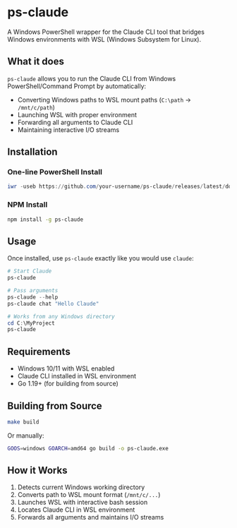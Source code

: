 # ps-claude

A Windows PowerShell wrapper for the Claude CLI tool that bridges Windows environments with WSL (Windows Subsystem for Linux).

## What it does

`ps-claude` allows you to run the Claude CLI from Windows PowerShell/Command Prompt by automatically:
- Converting Windows paths to WSL mount paths (`C:\path` → `/mnt/c/path`)
- Launching WSL with proper environment
- Forwarding all arguments to Claude CLI
- Maintaining interactive I/O streams

## Installation

### One-line PowerShell Install
```powershell
iwr -useb https://github.com/your-username/ps-claude/releases/latest/download/ps-claude.exe -outfile ps-claude.exe
```

### NPM Install
```bash
npm install -g ps-claude
```

## Usage

Once installed, use `ps-claude` exactly like you would use `claude`:

```powershell
# Start Claude
ps-claude

# Pass arguments
ps-claude --help
ps-claude chat "Hello Claude"

# Works from any Windows directory
cd C:\MyProject
ps-claude
```

## Requirements

- Windows 10/11 with WSL enabled
- Claude CLI installed in WSL environment
- Go 1.19+ (for building from source)

## Building from Source

```bash
make build
```

Or manually:
```bash
GOOS=windows GOARCH=amd64 go build -o ps-claude.exe
```

## How it Works

1. Detects current Windows working directory
2. Converts path to WSL mount format (`/mnt/c/...`)
3. Launches WSL with interactive bash session
4. Locates Claude CLI in WSL environment
5. Forwards all arguments and maintains I/O streams
